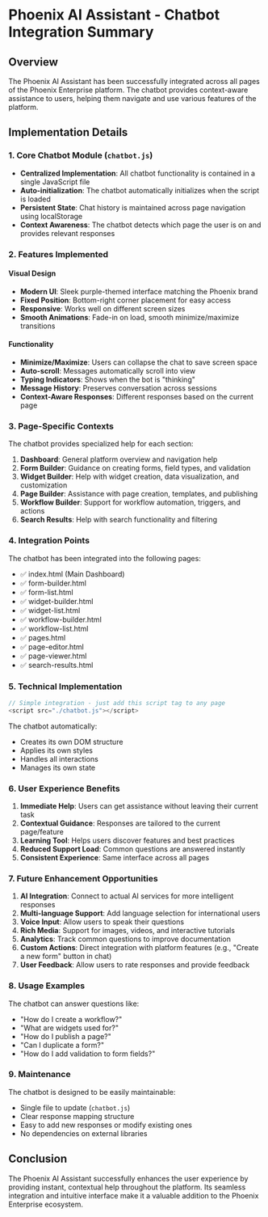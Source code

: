 # Phoenix AI Assistant - Chatbot Integration Summary

## Overview
The Phoenix AI Assistant has been successfully integrated across all pages of the Phoenix Enterprise platform. The chatbot provides context-aware assistance to users, helping them navigate and use various features of the platform.

## Implementation Details

### 1. Core Chatbot Module (`chatbot.js`)
- **Centralized Implementation**: All chatbot functionality is contained in a single JavaScript file
- **Auto-initialization**: The chatbot automatically initializes when the script is loaded
- **Persistent State**: Chat history is maintained across page navigation using localStorage
- **Context Awareness**: The chatbot detects which page the user is on and provides relevant responses

### 2. Features Implemented

#### Visual Design
- **Modern UI**: Sleek purple-themed interface matching the Phoenix brand
- **Fixed Position**: Bottom-right corner placement for easy access
- **Responsive**: Works well on different screen sizes
- **Smooth Animations**: Fade-in on load, smooth minimize/maximize transitions

#### Functionality
- **Minimize/Maximize**: Users can collapse the chat to save screen space
- **Auto-scroll**: Messages automatically scroll into view
- **Typing Indicators**: Shows when the bot is "thinking"
- **Message History**: Preserves conversation across sessions
- **Context-Aware Responses**: Different responses based on the current page

### 3. Page-Specific Contexts

The chatbot provides specialized help for each section:

1. **Dashboard**: General platform overview and navigation help
2. **Form Builder**: Guidance on creating forms, field types, and validation
3. **Widget Builder**: Help with widget creation, data visualization, and customization
4. **Page Builder**: Assistance with page creation, templates, and publishing
5. **Workflow Builder**: Support for workflow automation, triggers, and actions
6. **Search Results**: Help with search functionality and filtering

### 4. Integration Points

The chatbot has been integrated into the following pages:
- ✅ index.html (Main Dashboard)
- ✅ form-builder.html
- ✅ form-list.html
- ✅ widget-builder.html
- ✅ widget-list.html
- ✅ workflow-builder.html
- ✅ workflow-list.html
- ✅ pages.html
- ✅ page-editor.html
- ✅ page-viewer.html
- ✅ search-results.html

### 5. Technical Implementation

```javascript
// Simple integration - just add this script tag to any page
<script src="./chatbot.js"></script>
```

The chatbot automatically:
- Creates its own DOM structure
- Applies its own styles
- Handles all interactions
- Manages its own state

### 6. User Experience Benefits

1. **Immediate Help**: Users can get assistance without leaving their current task
2. **Contextual Guidance**: Responses are tailored to the current page/feature
3. **Learning Tool**: Helps users discover features and best practices
4. **Reduced Support Load**: Common questions are answered instantly
5. **Consistent Experience**: Same interface across all pages

### 7. Future Enhancement Opportunities

1. **AI Integration**: Connect to actual AI services for more intelligent responses
2. **Multi-language Support**: Add language selection for international users
3. **Voice Input**: Allow users to speak their questions
4. **Rich Media**: Support for images, videos, and interactive tutorials
5. **Analytics**: Track common questions to improve documentation
6. **Custom Actions**: Direct integration with platform features (e.g., "Create a new form" button in chat)
7. **User Feedback**: Allow users to rate responses and provide feedback

### 8. Usage Examples

The chatbot can answer questions like:
- "How do I create a workflow?"
- "What are widgets used for?"
- "How do I publish a page?"
- "Can I duplicate a form?"
- "How do I add validation to form fields?"

### 9. Maintenance

The chatbot is designed to be easily maintainable:
- Single file to update (`chatbot.js`)
- Clear response mapping structure
- Easy to add new responses or modify existing ones
- No dependencies on external libraries

## Conclusion

The Phoenix AI Assistant successfully enhances the user experience by providing instant, contextual help throughout the platform. Its seamless integration and intuitive interface make it a valuable addition to the Phoenix Enterprise ecosystem.
